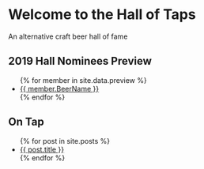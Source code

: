 # Welcome to the Hall of Taps

An alternative craft beer hall of fame

## 2019 Hall Nominees Preview

<ul>
{% for member in site.data.preview %}
  <li>
    <a href="">
      {{ member.BeerName }}
    </a>
  </li>
{% endfor %}
</ul>


## On Tap
<ul>
  {% for post in site.posts %}
    <li>
      <a href="{{ post.url }}">{{ post.title }}</a>
    </li>
  {% endfor %}
</ul>
